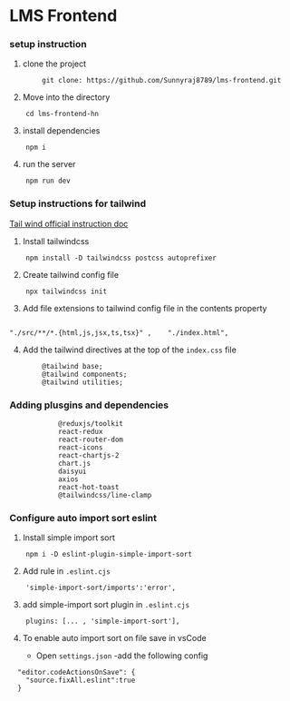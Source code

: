 # LMS Frontend

### setup instruction
1. clone the project
```
        git clone: https://github.com/Sunnyraj8789/lms-frontend.git
```
2. Move into the directory
```
    cd lms-frontend-hn
```

3. install dependencies
```
    npm i
```



4. run the server
```
    npm run dev
```


### Setup instructions for tailwind

[Tail wind official instruction doc](https://tailwindcss.com/docs/installation)

1. Install tailwindcss

```
    npm install -D tailwindcss postcss autoprefixer  
```

2. Create tailwind config file

```
    npx tailwindcss init
```

3. Add file extensions to tailwind config file in the contents property 
```

"./src/**/*.{html,js,jsx,ts,tsx}" ,    "./index.html",

```


4. Add the tailwind directives at the top of the `index.css` file
```
        @tailwind base;
        @tailwind components;
        @tailwind utilities;
 ```


### Adding plusgins and dependencies
``` npm install 
            @reduxjs/toolkit 
            react-redux 
            react-router-dom 
            react-icons 
            react-chartjs-2 
            chart.js 
            daisyui 
            axios 
            react-hot-toast 
            @tailwindcss/line-clamp
```

### Configure auto import sort eslint

1. Install simple import sort
```
    npm i -D eslint-plugin-simple-import-sort
```

2. Add rule in `.eslint.cjs`
```
    'simple-import-sort/imports':'error',
```

3. add simple-import sort plugin in `.eslint.cjs`
```
    plugins: [... , 'simple-import-sort'],
```

4. To enable auto import sort on file save in vsCode

    - Open `settings.json`
    -add the following config
```
  "editor.codeActionsOnSave": {
    "source.fixAll.eslint":true
  }
```




